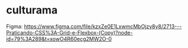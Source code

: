 # culturama
 
Figma:
https://www.figma.com/file/kzxZe0E1LxwmcMbOjzy8y8/2713---Praticando-CSS%3A-Grid-e-Flexbox-(Copy)?node-id=79%3A289&t=xowO4R60ecg2MW2O-0
